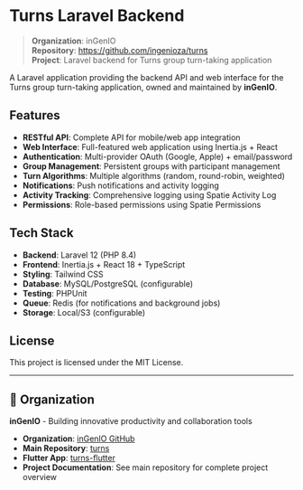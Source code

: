 # Turns Laravel Backend

> **Organization**: inGenIO  
> **Repository**: https://github.com/ingenioza/turns  
> **Project**: Laravel backend for Turns group turn-taking application  

A Laravel application providing the backend API and web interface for the Turns group turn-taking application, owned and maintained by **inGenIO**.

## Features

- **RESTful API**: Complete API for mobile/web app integration
- **Web Interface**: Full-featured web application using Inertia.js + React
- **Authentication**: Multi-provider OAuth (Google, Apple) + email/password
- **Group Management**: Persistent groups with participant management
- **Turn Algorithms**: Multiple algorithms (random, round-robin, weighted)
- **Notifications**: Push notifications and activity logging
- **Activity Tracking**: Comprehensive logging using Spatie Activity Log
- **Permissions**: Role-based permissions using Spatie Permissions

## Tech Stack

- **Backend**: Laravel 12 (PHP 8.4)
- **Frontend**: Inertia.js + React 18 + TypeScript
- **Styling**: Tailwind CSS
- **Database**: MySQL/PostgreSQL (configurable)
- **Testing**: PHPUnit
- **Queue**: Redis (for notifications and background jobs)
- **Storage**: Local/S3 (configurable)

## License

This project is licensed under the MIT License.

---

## 🏢 Organization

**inGenIO** - Building innovative productivity and collaboration tools

- **Organization**: [inGenIO GitHub](https://github.com/ingenioza)
- **Main Repository**: [turns](https://github.com/ingenioza/turns)
- **Flutter App**: [turns-flutter](https://github.com/ingenioza/turns-flutter)
- **Project Documentation**: See main repository for complete project overview

<!-- seed required checks run -->
